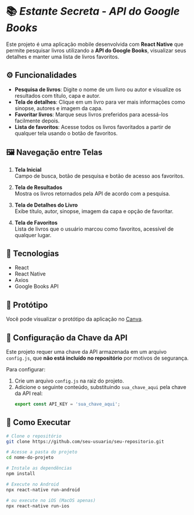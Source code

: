 # 📚 *Estante Secreta* - *API do Google Books*

Este projeto é uma aplicação mobile desenvolvida com **React Native** que permite pesquisar livros utilizando a **API do Google Books**, visualizar seus detalhes e manter uma lista de livros favoritos.

## ⚙️ Funcionalidades

- **Pesquisa de livros**: Digite o nome de um livro ou autor e visualize os resultados com título, capa e autor.
- **Tela de detalhes**: Clique em um livro para ver mais informações como sinopse, autores e imagem da capa.
- **Favoritar livros**: Marque seus livros preferidos para acessá-los facilmente depois.
- **Lista de favoritos**: Acesse todos os livros favoritados a partir de qualquer tela usando o botão de favoritos.

## 🖼️ Navegação entre Telas

1. **Tela Inicial**  
   Campo de busca, botão de pesquisa e botão de acesso aos favoritos.

2. **Tela de Resultados**  
   Mostra os livros retornados pela API de acordo com a pesquisa.

3. **Tela de Detalhes do Livro**  
   Exibe título, autor, sinopse, imagem da capa e opção de favoritar.

4. **Tela de Favoritos**  
   Lista de livros que o usuário marcou como favoritos, acessível de qualquer lugar.

## 🔧 Tecnologias

- React
- React Native
- Axios
- Google Books API

## 🧪 Protótipo

Você pode visualizar o protótipo da aplicação no [Canva](https://www.canva.com/design/DAGk5fie7tM/9Vi0e6Pwx59lGyRsJWDt7g/view?utm_content=DAGk5fie7tM&utm_campaign=designshare&utm_medium=link2&utm_source=uniquelinks&utlId=ha32ba82ba3).

## 🔑 Configuração da Chave da API

Este projeto requer uma chave da API armazenada em um arquivo `config.js`, que **não está incluído no repositório** por motivos de segurança.

Para configurar:
1. Crie um arquivo `config.js` na raiz do projeto.
2. Adicione o seguinte conteúdo, substituindo `sua_chave_aqui` pela chave da API real:
   ```javascript
   export const API_KEY = 'sua_chave_aqui';

## 🚀 Como Executar

```bash
# Clone o repositório
git clone https://github.com/seu-usuario/seu-repositorio.git

# Acesse a pasta do projeto
cd nome-do-projeto

# Instale as dependências
npm install

# Execute no Android
npx react-native run-android

# ou execute no iOS (MacOS apenas)
npx react-native run-ios
